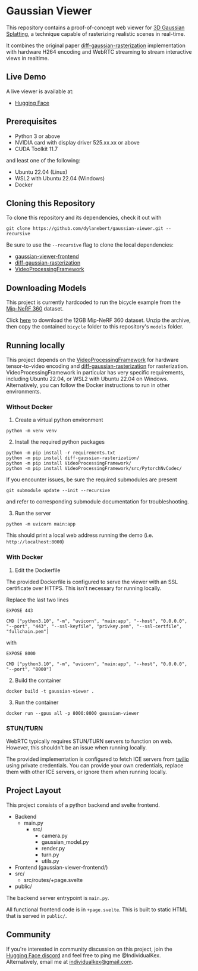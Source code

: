 # Gaussian Viewer

This repository contains a proof-of-concept web viewer for [3D Gaussian Splatting](https://github.com/graphdeco-inria/gaussian-splatting), a technique capable of rasterizing realistic scenes in real-time.

It combines the original paper [diff-gaussian-rasterization](https://github.com/graphdeco-inria/diff-gaussian-rasterization) implementation with hardware H264 encoding and WebRTC streaming to stream interactive views in realtime.

## Live Demo

A live viewer is available at:
- [Hugging Face](https://huggingface.co/spaces/dylanebert/gaussian-viewer)

## Prerequisites

- Python 3 or above
- NVIDIA card with display driver 525.xx.xx or above
- CUDA Toolkit 11.7

and least one of the following:
- Ubuntu 22.04 (Linux)
- WSL2 with Ubuntu 22.04 (Windows)
- Docker

## Cloning this Repository

To clone this repository and its dependencies, check it out with

```
git clone https://github.com/dylanebert/gaussian-viewer.git --recursive
```

Be sure to use the `--recursive` flag to clone the local dependencies:
- [gaussian-viewer-frontend](https://github.com/dylanebert/gaussian-viewer-frontend)
- [diff-gaussian-rasterization](https://github.com/graphdeco-inria/diff-gaussian-rasterization)
- [VideoProcessingFramework](https://github.com/NVIDIA/VideoProcessingFramework)

## Downloading Models

This project is currently hardcoded to run the bicycle example from the [Mip-NeRF 360](https://jonbarron.info/mipnerf360/) dataset.

Click [here](http://storage.googleapis.com/gresearch/refraw360/360_v2.zip) to download the 12GB Mip-NeRF 360 dataset. Unzip the archive, then copy the contained `bicycle` folder to this repository's `models` folder.

## Running locally

This project depends on the [VideoProcessingFramework](https://github.com/NVIDIA/VideoProcessingFramework) for hardware tensor-to-video encoding and [diff-gaussian-rasterization](https://github.com/graphdeco-inria/diff-gaussian-rasterization) for rasterization. VideoProcessingFramework in particular has very specific requirements, including Ubuntu 22.04, or WSL2 with Ubuntu 22.04 on Windows. Alternatively, you can follow the Docker instructions to run in other environments.

### Without Docker

1. Create a virtual python environment

```
python -m venv venv
```

2. Install the required python packages

```
python -m pip install -r requirements.txt
python -m pip install diff-gaussian-rasterization/
python -m pip install VideoProcessingFramework/
python -m pip install VideoProcessingFramework/src/PytorchNvCodec/
```

If you encounter issues, be sure the required submodules are present

```
git submodule update --init --recursive
```

and refer to corresponding submodule documentation for troubleshooting.

3. Run the server

```
python -m uvicorn main:app
```

This should print a local web address running the demo (i.e. `http://localhost:8000`)

### With Docker

1. Edit the Dockerfile

The provided Dockerfile is configured to serve the viewer with an SSL certificate over HTTPS. This isn't necessary for running locally.

Replace the last two lines

```
EXPOSE 443

CMD ["python3.10", "-m", "uvicorn", "main:app", "--host", "0.0.0.0", "--port", "443", "--ssl-keyfile", "privkey.pem", "--ssl-certfile", "fullchain.pem"]
```

with

```
EXPOSE 8000

CMD ["python3.10", "-m", "uvicorn", "main:app", "--host", "0.0.0.0", "--port", "8000"]
```

2. Build the container

```
docker build -t gaussian-viewer .
```

3. Run the container

```
docker run --gpus all -p 8000:8000 gaussian-viewer
```

### STUN/TURN

WebRTC typically requires STUN/TURN servers to function on web. However, this shouldn't be an issue when running locally.

The provided implementation is configured to fetch ICE servers from [twilio](https://www.twilio.com/en-us) using private credentials. You can provide your own credentials, replace them with other ICE servers, or ignore them when running locally.

## Project Layout

This project consists of a python backend and svelte frontend.

- Backend
  - main.py
    - src/
      - camera.py 
      - gaussian\_model.py
      - render.py
      - turn.py
      - utils.py
- Frontend (gaussian-viewer-frontend/)
 - src/
   - src/routes/+page.svelte
 - public/

The backend server entrypoint is `main.py`.

All functional frontend code is in `+page.svelte`. This is built to static HTML that is served in `public/`.

## Community

If you're interested in community discussion on this project, join the [Hugging Face discord](https://hf.co/join/discord) and feel free to ping me @IndividualKex. Alternatively, email me at [individualkex@gmail.com](mailto:individualkex@gmail.com).